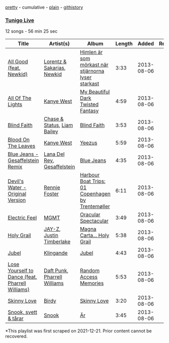 [pretty](/playlists/pretty/5rqcJUB5ox8BK3L3Ki7gfF.md) - cumulative - [plain](/playlists/plain/5rqcJUB5ox8BK3L3Ki7gfF) - [githistory](https://github.githistory.xyz/mackorone/spotify-playlist-archive/blob/main/playlists/plain/5rqcJUB5ox8BK3L3Ki7gfF)

### [Tunigo Live](https://open.spotify.com/playlist/5rqcJUB5ox8BK3L3Ki7gfF)

> 

12 songs - 56 min 25 sec

| Title | Artist(s) | Album | Length | Added | Removed |
|---|---|---|---|---|---|
| [All Good \(feat\. Newkid\)](https://open.spotify.com/track/08PDXzaWUuFRzlgJ6IG67V) | [Lorentz & Sakarias](https://open.spotify.com/artist/2OvrB1ySg1P7YWsiMl7Giu), [Newkid](https://open.spotify.com/artist/5wXRHaEx8AvtUv0gyZHGf6) | [Himlen är som mörkast när stjärnorna lyser starkast](https://open.spotify.com/album/0YY3fFCBmIjhtduKY1004p) | 3:33 | 2013-08-06 |  |
| [All Of The Lights](https://open.spotify.com/track/1XvHiCTd0MDb16S8bQNl74) | [Kanye West](https://open.spotify.com/artist/5K4W6rqBFWDnAN6FQUkS6x) | [My Beautiful Dark Twisted Fantasy](https://open.spotify.com/album/6LBiuhK7PZKjVXyMfPxPoh) | 4:59 | 2013-08-06 |  |
| [Blind Faith](https://open.spotify.com/track/0bdbXNbIRClzywgD6UIPlw) | [Chase & Status](https://open.spotify.com/artist/3jNkaOXasoc7RsxdchvEVq), [Liam Bailey](https://open.spotify.com/artist/022EiWsch2zvty0qBUksDO) | [Blind Faith](https://open.spotify.com/album/57kIoF864XO4bnBQ9gU9t8) | 3:53 | 2013-08-06 |  |
| [Blood On The Leaves](https://open.spotify.com/track/1HK6gMHUJyIhaNGmM46wvq) | [Kanye West](https://open.spotify.com/artist/5K4W6rqBFWDnAN6FQUkS6x) | [Yeezus](https://open.spotify.com/album/0XTAmejG8F97wF5MWoVbaY) | 5:59 | 2013-08-06 |  |
| [Blue Jeans \- Gesaffelstein Remix](https://open.spotify.com/track/2qTDX9vvhc4oQWqGCsFf5p) | [Lana Del Rey](https://open.spotify.com/artist/00FQb4jTyendYWaN8pK0wa), [Gesaffelstein](https://open.spotify.com/artist/3hteYQFiMFbJY7wS0xDymP) | [Blue Jeans](https://open.spotify.com/album/7vH5XKMPhSWNkrTzdzFjEa) | 4:35 | 2013-08-06 |  |
| [Devil's Water \- Original Version](https://open.spotify.com/track/6OsptvYWvwpqdq0YZUtfGY) | [Rennie Foster](https://open.spotify.com/artist/0WCunVNMnHjcHJQ26gtAmt) | [Harbour Boat Trips: 01 Copenhagen by Trentemøller](https://open.spotify.com/album/6TITHDaUyu61np4MYF9Yo2) | 6:11 | 2013-08-06 |  |
| [Electric Feel](https://open.spotify.com/track/3FtYbEfBqAlGO46NUDQSAt) | [MGMT](https://open.spotify.com/artist/0SwO7SWeDHJijQ3XNS7xEE) | [Oracular Spectacular](https://open.spotify.com/album/6mm1Skz3JE6AXneya9Nyiv) | 3:49 | 2013-08-06 |  |
| [Holy Grail](https://open.spotify.com/track/1olNHIIVl4EVwIEPGYIR7G) | [JAY\-Z](https://open.spotify.com/artist/3nFkdlSjzX9mRTtwJOzDYB), [Justin Timberlake](https://open.spotify.com/artist/31TPClRtHm23RisEBtV3X7) | [Magna Carta..\. Holy Grail](https://open.spotify.com/album/37uqAKt9dLsLob7yomDWY4) | 5:38 | 2013-08-06 |  |
| [Jubel](https://open.spotify.com/track/4zdPLFy9zM2MPnUAfEks5j) | [Klingande](https://open.spotify.com/artist/1L9i6qZYIGQedgM9QLSyzb) | [Jubel](https://open.spotify.com/album/0Fheduug1LQyaoPufJHlZS) | 4:43 | 2013-08-06 |  |
| [Lose Yourself to Dance \(feat\. Pharrell Williams\)](https://open.spotify.com/track/5CMjjywI0eZMixPeqNd75R) | [Daft Punk](https://open.spotify.com/artist/4tZwfgrHOc3mvqYlEYSvVi), [Pharrell Williams](https://open.spotify.com/artist/2RdwBSPQiwcmiDo9kixcl8) | [Random Access Memories](https://open.spotify.com/album/4m2880jivSbbyEGAKfITCa) | 5:53 | 2013-08-06 |  |
| [Skinny Love](https://open.spotify.com/track/0xJtHBdhpdLuClaSQYddI4) | [Birdy](https://open.spotify.com/artist/2WX2uTcsvV5OnS0inACecP) | [Skinny Love](https://open.spotify.com/album/4N50QyWU1zcBJBDMsppgHm) | 3:20 | 2013-08-06 |  |
| [Snook, svett & tårar](https://open.spotify.com/track/0Q74vFnksX7lUe8bhm5tGD) | [Snook](https://open.spotify.com/artist/79tTZzeIjEwOE6JMHG5eBS) | [Är](https://open.spotify.com/album/1yn2TeDKYaruPYDYCwUwfw) | 3:45 | 2013-08-06 |  |

\*This playlist was first scraped on 2021-12-21. Prior content cannot be recovered.
